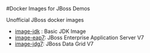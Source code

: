 #Docker Images for JBoss Demos  

Unofficial JBoss docker images

- [image-jdk](./image-jdk/README.md)  : Basic JDK Image
- [image-eap7](./image-eap7/README.md): JBoss Enterprise Application Server V7
- [image-jdg7](./image-jdg7/README.md): JBoss Data Grid V7
